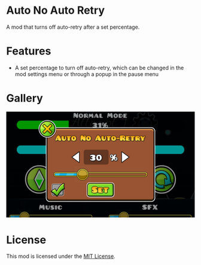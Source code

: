 # Auto No Auto Retry
A mod that turns off auto-retry after a set percentage.

# Features
- A set percentage to turn off auto-retry, which can be changed in the mod settings menu or through a popup in the pause menu

# Gallery
![Settings Popup](./resources/settings-popup.png)

# License
This mod is licensed under the [MIT License](./LICENSE).